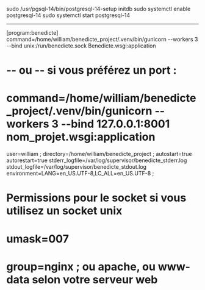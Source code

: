 sudo /usr/pgsql-14/bin/postgresql-14-setup initdb
sudo systemctl enable postgresql-14
sudo systemctl start postgresql-14


---


[program:benedicte]
command=/home/william/benedicte_project/.venv/bin/gunicorn --workers 3 --bind unix:/run/benedicte.sock Benedicte.wsgi:application
# -- ou -- si vous préférez un port :
# command=/home/william/benedicte_project/.venv/bin/gunicorn --workers 3 --bind 127.0.0.1:8001 nom_projet.wsgi:application

user=william ;
directory=/home/william/benedicte_project ; 
autostart=true
autorestart=true
stderr_logfile=/var/log/supervisor/benedicte_stderr.log
stdout_logfile=/var/log/supervisor/benedicte_stdout.log
environment=LANG=en_US.UTF-8,LC_ALL=en_US.UTF-8 ; 

# Permissions pour le socket si vous utilisez un socket unix
# umask=007
# group=nginx ; ou apache, ou www-data selon votre serveur web